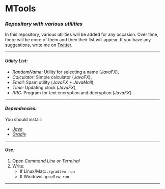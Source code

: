 # MTools
### _Repository with various utilities_

In this repository, various utilities will be added for any occasion.
Over time, there will be more of them and then their list will appear.
If you have any suggestions, write me on [Twitter](https://twitter.com/merive_).

____
#### _Utility List:_
* _RandomName:_ Utility for selecting a name (_JavaFX_),
* _Calculator:_ Simple calculator (_JavaFX_),
* _Email:_ Spam utility (_JavaFX + JavaMail_),
* _Time:_ Updating clock (_JavaFX_),
* _RRC:_ Program for text encryption and decryption (_JavaFX_).
____
#### _Dependencies:_
You should install:
* _[Java](https://developer.oracle.com/java/)_
* _[Gradle](https://gradle.org/)_
____
#### _Use:_
1. Open _Command Line or Terminal_
2. Write:
   * If Linux/Mac:`./gradlew run`
   * If Windows: `gradlew run`
____